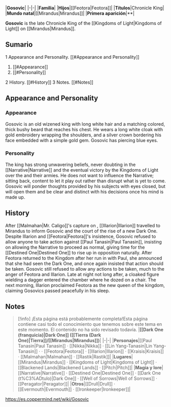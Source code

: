 |**Gosovic**|
|-|-|
|**Familia**|
|**Hijos**|[[Feotora\|Feotora]]|
|**Títulos**|Chronicle King|
|**Mundo natal**|[[Mirandus\|Mirandus]]|
|**Primera aparición**|**|

**Gosovic** is the late Chronicle King of the [[Kingdoms of Light\|Kingdoms of Light]] on [[Mirandus\|Mirandus]].

## Sumario

1 Appearance and Personality. [[#Appearance and Personality]] 

1. [[#Appearance]] 
1. [[#Personality]] 


2 History. [[#History]] 
3 Notes. [[#Notes]] 


## Appearance and Personality
### Appearance
Gosovic is an old wizened king with long white hair and a matching colored, thick bushy beard that reaches his chest. He wears a long white cloak with gold embroidery wrapping the shoulders, and a silver crown bordering his face embedded with a simple gold gem. Gosovic has piercing blue eyes.

### Personality
The king has strong unwavering beliefs, never doubting in the [[Narrative\|Narrative]] and the eventual victory by the Kingdoms of Light over the  and their armies. He does not want to influence the Narrative; sitting back, content to let it play out rather than disrupt what is yet to come. Gosovic will ponder thoughts provided by his subjects with eyes closed, but will open them and be clear and distinct with his decisions once his mind is made up.

## History
After [[Malmahan\|Mr. Caligo]]'s capture on , [[Illarion\|Illarion]] travelled to Mirandus to inform Gosovic and the court of the rise of a new Dark One. Despite Illarion and [[Feotora\|Feotora]]'s insistence, Gosovic refused to allow anyone to take action against [[Paul Tanasin\|Paul Tanasin]], insisting on allowing the Narrative to proceed as normal, giving time for the [[Destined One\|Destined One]] to rise up in opposition naturally.
After Feotora returned to the Kingdom after her run in with Paul, she announced that she had seen the Dark One, and once again insisted that action should be taken. Gosovic still refused to allow any actions to be taken, much to the anger of Feotora and Illarion. Late at night not long after, a cloaked figure wielding a dagger entered the chamber where he dozed on a chair. The next morning, Illarion proclaimed Feotora as the new queen of the kingdom, claiming Gosovics passed peacefully in his sleep.

## Notes

> [!info] ¡Esta página está probablemente completa!Esta página contiene casi todo el conocimiento que tenemos sobre este tema en este momento.
El contenido no ha sido revisado todavía.
|**[[Dark One (franquicia)\|Dark One]] ([[Tierra (Dark One)\|Tierra]]/[[Mirandus\|Mirandus]])**|
|-|-|
|**Personajes**|[[Paul Tanasin\|Paul Tanasin]] · [[Nikka\|Nikka]] · [[Lin Yang-Tanasin\|Lin Yang-Tanasin]] ·  · [[Feotora\|Feotora]] · [[Illarion\|Illarion]] · [[Kraisis\|Kraisis]] · [[Malmahan\|Malmahan]] · [[Rastik\|Rastik]]|
|**Lugares**|[[Mirandus\|Mirandus]] · [[Kingdoms of Light\|Kingdoms of Light]] · [[Blackened Lands\|Blackened Lands]] · [[Pitch\|Pitch]]|
|**Magia y lore**|[[Narrative\|Narrative]] · [[Destined One\|Destined One]] · [[Dark One (t%C3%ADtulo)\|Dark One]] · [[Well of Sorrows\|Well of Sorrows]] · [[Peragator\|Peragator]]|
|**Otros**|[[Drull\|Drull]] · [[Evermouth\|Evermouth]] · [[Ironkeeper\|Ironkeeper]]|



https://es.coppermind.net/wiki/Gosovic